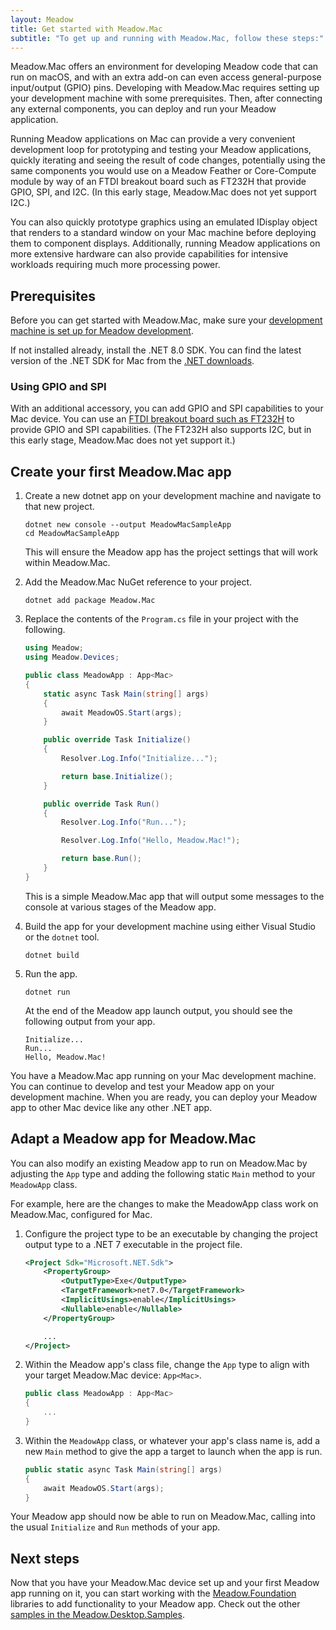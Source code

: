 ```yaml
---
layout: Meadow
title: Get started with Meadow.Mac
subtitle: "To get up and running with Meadow.Mac, follow these steps:"
---
```


Meadow.Mac offers an environment for developing Meadow code that can run on macOS, and with an extra add-on can even access general-purpose input/output (GPIO) pins. Developing with Meadow.Mac requires setting up your development machine with some prerequisites. Then, after connecting any external components, you can deploy and run your Meadow application.

Running Meadow applications on Mac can provide a very convenient development loop for prototyping and testing your Meadow applications, quickly iterating and seeing the result of code changes, potentially using the same components you would use on a Meadow Feather or Core-Compute module by way of an FTDI breakout board such as FT232H that provide GPIO, SPI, and I2C. (In this early stage, Meadow.Mac does not yet support I2C.)

You can also quickly prototype graphics using an emulated IDisplay object that renders to a standard window on your Mac machine before deploying them to component displays. Additionally, running Meadow applications on more extensive hardware can also provide capabilities for intensive workloads requiring much more processing power.

## Prerequisites

Before you can get started with Meadow.Mac, make sure your [development machine is set up for Meadow development](../../Hello_World/).

If not installed already, install the .NET 8.0 SDK. You can find the latest version of the .NET SDK for Mac from the [.NET downloads](https://dotnet.microsoft.com/download/dotnet/).

### Using GPIO and SPI

With an additional accessory, you can add GPIO and SPI capabilities to your Mac device. You can use an [FTDI breakout board such as FT232H](https://www.adafruit.com/product/2264) to provide GPIO and SPI capabilities. (The FT232H also supports I2C, but in this early stage, Meadow.Mac does not yet support it.)

## Create your first Meadow.Mac app

1. Create a new dotnet app on your development machine and navigate to that new project.

    ```command
    dotnet new console --output MeadowMacSampleApp
    cd MeadowMacSampleApp
    ```

    This will ensure the Meadow app has the project settings that will work within Meadow.Mac.

1. Add the Meadow.Mac NuGet reference to your project.

    ```command
    dotnet add package Meadow.Mac
    ```

1. Replace the contents of the `Program.cs` file in your project with the following.

    ```csharp
    using Meadow;
    using Meadow.Devices;

    public class MeadowApp : App<Mac>
    {
        static async Task Main(string[] args)
        {
            await MeadowOS.Start(args);
        }

        public override Task Initialize()
        {
            Resolver.Log.Info("Initialize...");

            return base.Initialize();
        }

        public override Task Run()
        {
            Resolver.Log.Info("Run...");

            Resolver.Log.Info("Hello, Meadow.Mac!");

            return base.Run();
        }
    }
    ```

    This is a simple Meadow.Mac app that will output some messages to the console at various stages of the Meadow app.

1. Build the app for your development machine using either Visual Studio or the `dotnet` tool.

    ```command
    dotnet build
    ```

1. Run the app.

    ```command
    dotnet run
    ```

    At the end of the Meadow app launch output, you should see the following output from your app.

    ```console
    Initialize...
    Run...
    Hello, Meadow.Mac!
    ```

You have a Meadow.Mac app running on your Mac development machine. You can continue to develop and test your Meadow app on your development machine. When you are ready, you can deploy your Meadow app to other Mac device like any other .NET app.

## Adapt a Meadow app for Meadow.Mac

You can also modify an existing Meadow app to run on Meadow.Mac by adjusting the `App` type and adding the following static `Main` method to your `MeadowApp` class.

For example, here are the changes to make the MeadowApp class work on Meadow.Mac, configured for Mac.

1. Configure the project type to be an executable by changing the project output type to a .NET 7 executable in the project file.

    ```xml
    <Project Sdk="Microsoft.NET.Sdk">
        <PropertyGroup>
            <OutputType>Exe</OutputType>
            <TargetFramework>net7.0</TargetFramework>
            <ImplicitUsings>enable</ImplicitUsings>
            <Nullable>enable</Nullable>
        </PropertyGroup>

        ...
    </Project>
    ```

1. Within the Meadow app's class file, change the `App` type to align with your target Meadow.Mac device: `App<Mac>`.

    ```csharp
    public class MeadowApp : App<Mac>
    {
        ...
    }
    ```

1. Within the `MeadowApp` class, or whatever your app's class name is, add a new `Main` method to give the app a target to launch when the app is run.

    ```csharp
    public static async Task Main(string[] args)
    {
        await MeadowOS.Start(args);
    }
    ```

Your Meadow app should now be able to run on Meadow.Mac, calling into the usual `Initialize` and `Run` methods of your app.

## Next steps

Now that you have your Meadow.Mac device set up and your first Meadow app running on it, you can start working with the [Meadow.Foundation](../../../Meadow.Foundation/Getting_Started/) libraries to add functionality to your Meadow app. Check out the other [samples in the Meadow.Desktop.Samples](https://github.com/WildernessLabs/Meadow.Samples/tree/main/Source/Mac).

